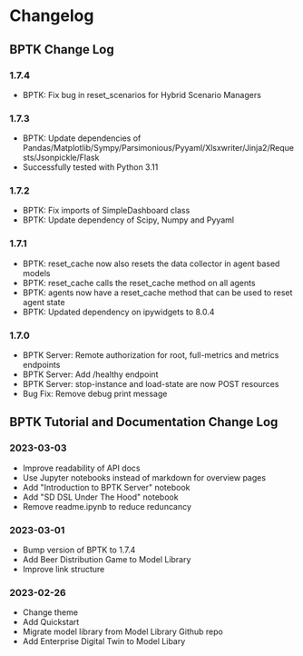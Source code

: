 # Changelog

## BPTK Change Log

### 1.7.4
* BPTK: Fix bug in reset_scenarios for Hybrid Scenario Managers
### 1.7.3
* BPTK: Update dependencies of Pandas/Matplotlib/Sympy/Parsimonious/Pyyaml/Xlsxwriter/Jinja2/Requests/Jsonpickle/Flask
* Successfully tested with Python 3.11

### 1.7.2
* BPTK: Fix imports of SimpleDashboard class
* BPTK: Update dependency of Scipy, Numpy and Pyyaml
### 1.7.1
* BPTK: reset_cache now also resets the data collector in agent based models
* BPTK: reset_cache calls the reset_cache method on all agents
* BPTK: agents now have a reset_cache method that can be used to reset agent state
* BPTK: Updated dependency on ipywidgets to 8.0.4

### 1.7.0
* BPTK Server: Remote authorization for root, full-metrics and metrics endpoints
* BPTK Server: Add /healthy endpoint
* BPTK Server: stop-instance and load-state are now POST resources
* Bug Fix: Remove debug print message

## BPTK Tutorial and Documentation Change Log
### 2023-03-03

* Improve readability of API docs
* Use Jupyter notebooks instead of markdown for overview pages
* Add "Introduction to BPTK Server" notebook
* Add "SD DSL Under The Hood" notebook
* Remove readme.ipynb to reduce reduncancy

### 2023-03-01

* Bump version of BPTK to 1.7.4
* Add Beer Distribution Game to Model Library
* Improve link structure

### 2023-02-26

* Change theme
* Add Quickstart
* Migrate model library from Model Library Github repo
* Add Enterprise Digital Twin to Model Libary